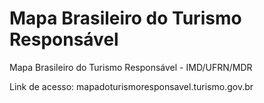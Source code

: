 # Mapa Brasileiro do Turismo Responsável

Mapa Brasileiro do Turismo Responsável - IMD/UFRN/MDR

Link de acesso:
mapadoturismoresponsavel.turismo.gov.br
